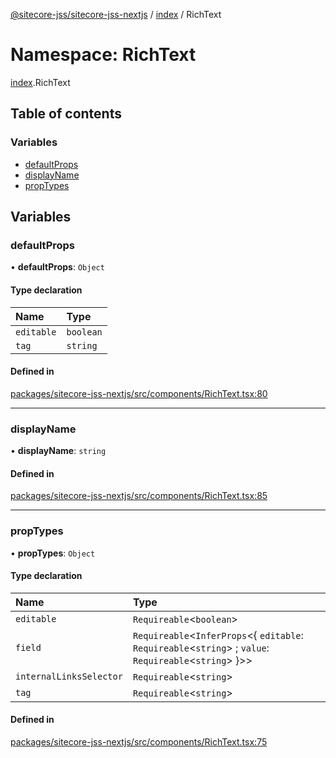 [@sitecore-jss/sitecore-jss-nextjs](../README.md) / [index](index.md) / RichText

# Namespace: RichText

[index](index.md).RichText

## Table of contents

### Variables

- [defaultProps](index.RichText.md#defaultprops)
- [displayName](index.RichText.md#displayname)
- [propTypes](index.RichText.md#proptypes)

## Variables

### defaultProps

• **defaultProps**: `Object`

#### Type declaration

| Name | Type |
| :------ | :------ |
| `editable` | `boolean` |
| `tag` | `string` |

#### Defined in

[packages/sitecore-jss-nextjs/src/components/RichText.tsx:80](https://github.com/Sitecore/jss/blob/cf179f5e0/packages/sitecore-jss-nextjs/src/components/RichText.tsx#L80)

___

### displayName

• **displayName**: `string`

#### Defined in

[packages/sitecore-jss-nextjs/src/components/RichText.tsx:85](https://github.com/Sitecore/jss/blob/cf179f5e0/packages/sitecore-jss-nextjs/src/components/RichText.tsx#L85)

___

### propTypes

• **propTypes**: `Object`

#### Type declaration

| Name | Type |
| :------ | :------ |
| `editable` | `Requireable`\<`boolean`\> |
| `field` | `Requireable`\<`InferProps`\<\{ `editable`: `Requireable`\<`string`\> ; `value`: `Requireable`\<`string`\>  }\>\> |
| `internalLinksSelector` | `Requireable`\<`string`\> |
| `tag` | `Requireable`\<`string`\> |

#### Defined in

[packages/sitecore-jss-nextjs/src/components/RichText.tsx:75](https://github.com/Sitecore/jss/blob/cf179f5e0/packages/sitecore-jss-nextjs/src/components/RichText.tsx#L75)

